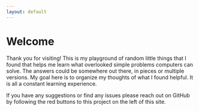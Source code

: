 ```yaml
---
layout: default
---
```


# Welcome

Thank you for visiting! This is my playground of random little things that I found that helps me learn what overlooked simple problems computers can solve. The answers could be somewhere out there, in pieces or multiple versions. My goal here is to organize my thoughts of what I found helpful. It is all a constant learning experience.

If you have any suggestions or find any issues please reach out on GitHub by following the red buttons to this project on the left of this site.
